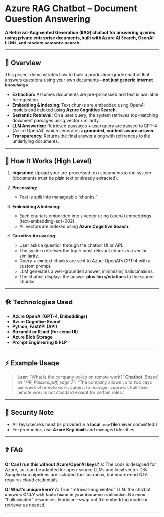 # Azure RAG Chatbot – Document Question Answering

**A Retrieval-Augmented Generation (RAG) chatbot for answering queries using private enterprise documents, built with Azure AI Search, OpenAI LLMs, and modern semantic search.**

---

## 🚀 Overview

This project demonstrates how to build a production-grade chatbot that answers questions using your own documents—**not just generic internet knowledge**.

* **Extraction:** Assumes documents are pre-processed and text is available for ingestion.
* **Embedding & Indexing:** Text chunks are embedded using OpenAI models and indexed using **Azure Cognitive Search**.
* **Semantic Retrieval:** On a user query, the system retrieves top-matching document passages using vector similarity.
* **LLM Answering:** Retrieved passages + user query are passed to GPT-4 (Azure OpenAI), which generates a **grounded, context-aware answer**.
* **Transparency:** Returns the final answer along with references to the underlying documents.

---

## 🧠 How It Works (High Level)

1. **Ingestion:**
   Upload your pre-processed text documents to the system (documents must be plain text or already extracted).

2. **Processing:**

   * Text is split into manageable “chunks.”

3. **Embedding & Indexing:**

   * Each chunk is embedded into a vector using OpenAI embeddings (text-embedding-ada-002).
   * All vectors are indexed using **Azure Cognitive Search**.

4. **Question Answering:**

   * User asks a question through the chatbot UI or API.
   * The system retrieves the top-k most relevant chunks via vector similarity.
   * Query + context chunks are sent to Azure OpenAI’s GPT-4 with a custom prompt.
   * LLM generates a well-grounded answer, minimizing hallucinations.
   * The chatbot displays the answer **plus links/citations** to the source chunks.

---

## 🛠️ Technologies Used

* **Azure OpenAI (GPT-4, Embeddings)**
* **Azure Cognitive Search**
* **Python, FastAPI (API)**
* **Streamlit or React (for demo UI)**
* **Azure Blob Storage**
* **Prompt Engineering & NLP**

---

## ⚡ Example Usage

> **User:** “What is the company policy on remote work?”
> **Chatbot:**
> *Based on “HR\_Policies.pdf, page 7”:*
> “The company allows up to two days per week of remote work, subject to manager approval. Full-time remote work is not standard except for certain roles.”

---

## 🔐 **Security Note**

* All keys/secrets must be provided in a **local `.env` file** (never committed!).
* For production, use **Azure Key Vault** and managed identities.

---

## ❓ FAQ

**Q: Can I run this without Azure/OpenAI keys?**
A: The code is designed for Azure, but can be adapted for open-source LLMs and local vector DBs. Sample data pipelines are included for illustration, but end-to-end Q\&A requires cloud credentials.

**Q: What’s unique here?**
A: True “retrieval-augmented” LLM: the chatbot answers ONLY with facts found in your document collection. No more “hallucinated” responses.
Modular—swap out the embedding model or retriever as needed.

---
